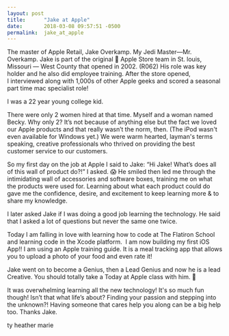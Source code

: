 ```yaml
---
layout: post
title:      "Jake at Apple"
date:       2018-03-08 09:57:51 -0500
permalink:  jake_at_apple
---
```



The master of Apple Retail, Jake Overkamp. My Jedi Master—Mr. Overkamp. Jake is part of the original  Apple Store team in St. louis, Missouri — West County that opened in 2002. (R062) His role was key holder and he also did employee training. After the store opened, I interviewed along with 1,000s of other Apple geeks and scored a seasonal part time mac specialist role!

I was a 22 year young college kid.

There were only 2 women hired at that time. Myself and a woman named Becky. Why only 2? It’s not because of anything else but the fact we loved our Apple products and that really wasn’t the norm, then. (The iPod wasn't even available for Windows yet.) We were warm hearted, layman's terms speaking, creative professionals who thrived on providing the best customer service to our customers. 

So my first day on the job at Apple I said to Jake: “Hi Jake! What’s does all of this wall of product do?!” I asked. 😱 He smiled then led me through the intimidating wall of accessories and software boxes, training me on what the products were used for. Learning about what each product could do gave me the confidence, desire, and excitement to keep learning more & to share my knowledge. 

I later asked Jake if I was doing a good job learning the technology. He said that I asked a lot of questions but never the same one twice. 

Today I am falling in love with learning how to code at The Flatiron School and learning code in the Xcode platform. 
I am now building my first iOS App!! I am using an Apple training guide. It is a meal tracking app that allows you to upload a photo of your food and even rate it!
​

Jake went on to become a Genius, then a Lead Genius and now he is a lead Creative. You should totally take a Today at Apple class with him. 👊 

It was overwhelming learning all the new technology! It's so much fun though! Isn’t that what life’s about? Finding your passion and stepping into the unknown?! Having someone that cares help you along can be a big help too. Thanks Jake.

ty
heather marie 

 
